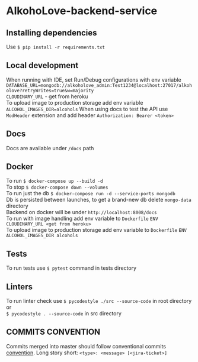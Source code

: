 # AlkohoLove-backend-service

## Installing dependencies

Use `$ pip install -r requirements.txt`

## Local development

When running with IDE, set Run/Debug configurations with env variable  
`DATABASE_URL=mongodb://alkoholove_admin:Test1234@localhost:27017/alkoholove?retryWrites=true&w=majority`  
`CLOUDINARY_URL` - get from heroku  
To upload image to production storage add env variable `ALCOHOL_IMAGES_DIR=alcohols`
When using docs to test the API use `ModHeader` extension and add header `Authorization: Bearer <token>`

## Docs

Docs are available under `/docs` path

## Docker

To run `$ docker-compose up --build -d`  
To stop `$ docker-compose down --volumes`  
To run just the db `$ docker-compose run -d --service-ports mongodb`  
Db is persisted between launches, to get a brand-new db delete `mongo-data` directory  
Backend on docker will be under `http://localhost:8008/docs`  
To run with image handling add env variable to `Dockerfile` `ENV CLOUDINARY_URL <get from heroku>`  
To upload image to production storage add env variable to `Dockerfile` `ENV ALCOHOL_IMAGES_DIR alcohols`

## Tests

To run tests use `$ pytest` command in tests directory

## Linters

To run linter check use `$ pycodestyle ./src --source-code` in root directory or  
`$ pycodestyle . --source-code` in src directory

## COMMITS CONVENTION

Commits merged into master should follow conventional
commits [convention](https://gist.github.com/Zekfad/f51cb06ac76e2457f11c80ed705c95a3). Long story
short: `<type>: <message> [<jira-ticket>]`
